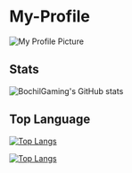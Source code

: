 # My-Profile
![My Profile Picture](https://avatars.githubusercontent.com/u/79433517?v=4)

## Stats
![BochilGaming's GitHub stats](https://github-readme-stats.vercel.app/api?username=BochilGaming&show_icons=true&theme=radical)

## Top Language 
[![Top Langs](https://github-readme-stats.vercel.app/api/top-langs/?username=BochilGaming)](https://github.com/anuraghazra/github-readme-stats)

[![Top Langs](https://github-readme-stats.vercel.app/api/top-langs/?username=BochilGaming&layout=compact)](https://github.com/anuraghazra/github-readme-stats)
